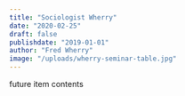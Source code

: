 ```yaml
---
title: "Sociologist Wherry"
date: "2020-02-25"
draft: false
publishdate: "2019-01-01"
author: "Fred Wherry"
image: "/uploads/wherry-seminar-table.jpg"
---
```


future item contents
